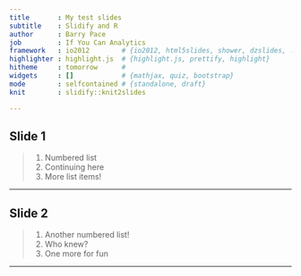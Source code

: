 ```yaml
---
title       : My test slides
subtitle    : Slidify and R
author      : Barry Pace
job         : If You Can Analytics
framework   : io2012        # {io2012, html5slides, shower, dzslides, ...}
highlighter : highlight.js  # {highlight.js, prettify, highlight}
hitheme     : tomorrow      # 
widgets     : []            # {mathjax, quiz, bootstrap}
mode        : selfcontained # {standalone, draft}
knit        : slidify::knit2slides

---
```


## Slide 1

> 1. Numbered list
> 2. Continuing here
> 3. More list items!

---

## Slide 2

> 1. Another numbered list!
> 2. Who knew?
> 3. One more for fun

---
